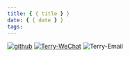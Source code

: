 ```yaml
---
title: { { title } }
date: { { date } }
tags:
---
```


<!--more-->

[![github](https://img.shields.io/badge/github-Terry-brightgreen.svg?style=social)](https://github.com/2218084076)
[![Terry-WeChat](https://img.shields.io/badge/WeChat-Terry📷-success.svg?style=flat)](https://raw.githubusercontent.com/2218084076/personal-blog/main/img/WeChat.jpg)
![Terry-Email](https://img.shields.io/badge/Email-17601306065@163.com-red.svg?style=flat)